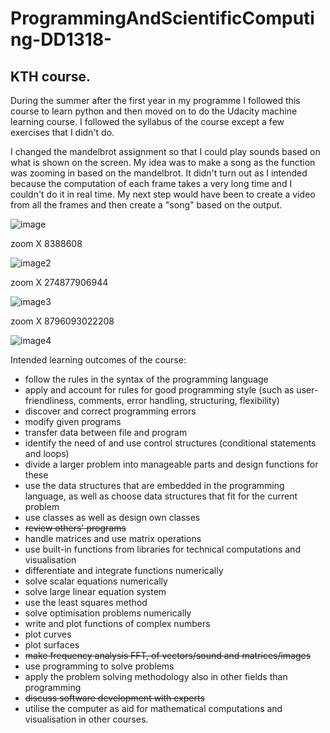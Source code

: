 # ProgrammingAndScientificComputing-DD1318-

## KTH course.

During the summer after the first year in my programme I followed this course to learn python and then moved on to do the Udacity machine learning course.
I followed the syllabus of the course except a few exercises that I didn't do. 

I changed the mandelbrot assignment so that I could play sounds based on what is shown on the screen. 
My idea was to make a song as the function was zooming in based on the mandelbrot. It didn't turn out as I intended because the computation of each frame takes a very long time and I couldn't do it in real time. My next step would have been to create a video from all the frames and then create a "song" based on the output.

![image](https://drive.google.com/uc?export=view&id=1HKicMIUP301-4aDEUzqMIjNxMqWOWID8)

zoom X 8388608

![image2](https://drive.google.com/uc?export=view&id=1tLh6P80_FlcZeFBM_P4gV15LlvF3amo9)

zoom X 274877906944

![image3](https://drive.google.com/uc?export=view&id=1S0u-Xer1mQuHtrYx7-b0fdc8Yg5x4ngi)

zoom X 8796093022208

![image4](https://drive.google.com/uc?export=view&id=1WMbsTj6zHQ35rzIxKDinhWL3lEuhzun-)

Intended learning outcomes of the course: 
 - follow the rules in the syntax of the programming language 
 - apply and account for rules for good programming style (such as user-friendliness, comments, error handling, structuring, flexibility) 
 - discover and correct programming errors 
 - modify given programs 
 - transfer data between file and program 
 - identify the need of and use control structures (conditional statements and loops) 
 - divide a larger problem into manageable parts and design functions for these 
 - use the data structures that are embedded in the programming language, as well as choose data structures that fit for the current problem 
 - use classes as well as design own classes 
 - ~~review others' programs~~
 - handle matrices and use matrix operations 
 - use built-in functions from libraries for technical computations and visualisation 
 - differentiate and integrate functions numerically 
 - solve scalar equations numerically 
 - solve large linear equation system 
 - use the least squares method 
 - solve optimisation problems numerically 
 - write and plot functions of complex numbers 
 - plot curves 
 - plot surfaces 
 - ~~make frequency analysis FFT, of vectors/sound and matrices/images~~ 
 - use programming to solve problems 
 - apply the problem solving methodology also in other fields than programming 
 - ~~discuss software development with experts~~ 
 - utilise the computer as aid for mathematical computations and visualisation in other courses.
